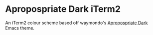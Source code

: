# Apropospriate Dark iTerm2
An iTerm2 colour scheme based off waymondo's [Apropospriate Dark](https://github.com/waymondo/apropospriate-theme) Emacs theme.
